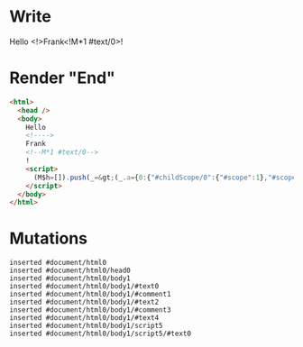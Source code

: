 # Write
  Hello <!>Frank<!M*1 #text/0>!<script>(M$h=[]).push(_=>(_.a={0:{"#childScope/0":{"#scope":1},"#scope":0}}),[])</script>


# Render "End"
```html
<html>
  <head />
  <body>
    Hello 
    <!---->
    Frank
    <!--M*1 #text/0-->
    !
    <script>
      (M$h=[]).push(_=&gt;(_.a={0:{"#childScope/0":{"#scope":1},"#scope":0}}),[])
    </script>
  </body>
</html>
```

# Mutations
```
inserted #document/html0
inserted #document/html0/head0
inserted #document/html0/body1
inserted #document/html0/body1/#text0
inserted #document/html0/body1/#comment1
inserted #document/html0/body1/#text2
inserted #document/html0/body1/#comment3
inserted #document/html0/body1/#text4
inserted #document/html0/body1/script5
inserted #document/html0/body1/script5/#text0
```
